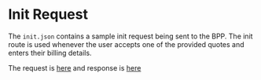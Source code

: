# Init Request

The `init.json` contains a sample init request being sent to the BPP. The init route is used whenever the user accepts one of the provided quotes and enters their billing details.

The request is [here](./init.json) and response is [here](./response.json)
